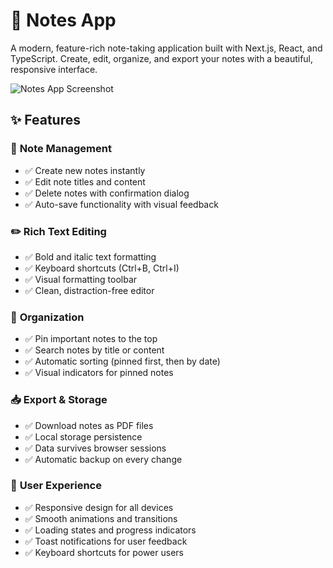 # 📝 Notes App

A modern, feature-rich note-taking application built with Next.js, React, and TypeScript. Create, edit, organize, and export your notes with a beautiful, responsive interface.

![Notes App Screenshot](https://via.placeholder.com/800x400/f3f4f6/374151?text=Notes+App+Interface)

## ✨ Features

### 📄 **Note Management**
- ✅ Create new notes instantly
- ✅ Edit note titles and content
- ✅ Delete notes with confirmation dialog
- ✅ Auto-save functionality with visual feedback

### ✏️ **Rich Text Editing**
- ✅ Bold and italic text formatting
- ✅ Keyboard shortcuts (Ctrl+B, Ctrl+I)
- ✅ Visual formatting toolbar
- ✅ Clean, distraction-free editor

### 📌 **Organization**
- ✅ Pin important notes to the top
- ✅ Search notes by title or content
- ✅ Automatic sorting (pinned first, then by date)
- ✅ Visual indicators for pinned notes

### 📥 **Export & Storage**
- ✅ Download notes as PDF files
- ✅ Local storage persistence
- ✅ Data survives browser sessions
- ✅ Automatic backup on every change

### 🎨 **User Experience**
- ✅ Responsive design for all devices
- ✅ Smooth animations and transitions
- ✅ Loading states and progress indicators
- ✅ Toast notifications for user feedback
- ✅ Keyboard shortcuts for power users